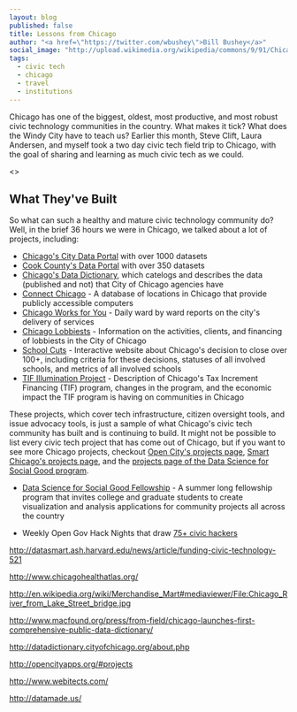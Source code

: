 ```yaml
---
layout: blog
published: false
title: Lessons from Chicago
author: "<a href=\"https://twitter.com/wbushey\">Bill Bushey</a>"
social_image: "http://upload.wikimedia.org/wikipedia/commons/9/91/Chicago_River_from_Lake_Street_bridge.jpg"
tags: 
  - civic tech
  - chicago
  - travel
  - institutions
---
```


Chicago has one of the biggest, oldest, most productive, and most robust civic technology communities in the country. What makes it tick? What does the Windy City have to teach us? Earlier this month, Steve Clift, Laura Andersen, and myself took a two day civic tech field trip to Chicago, with the goal of sharing and learning as much civic tech as we could.

<<image>>

## What They've Built

So what can such a healthy and mature civic technology community do? Well, in the brief 36 hours we were in Chicago, we talked about a lot of projects, including:

- [Chicago's City Data Portal](https://data.cityofchicago.org/) with over 1000 datasets
- [Cook County's Data Portal](https://datacatalog.cookcountyil.gov/) with over 350 datasets
- [Chicago's Data Dictionary](http://datadictionary.cityofchicago.org/), which catelogs and describes the data (published and not) that City of Chicago agencies have
- [Connect Chicago](http://weconnectchicago.org/) - A database of locations in Chicago that provide publicly accessible computers
- [Chicago Works for You](http://chicagoworksforyou.com/) - Daily ward by ward reports on the city's delivery of services
- [Chicago Lobbiests](http://chicagolobbyists.org/) - Information on the activities, clients, and financing of lobbiests in the City of Chicago
- [School Cuts](http://www.schoolcuts.org/) - Interactive website about Chicago's decision to close over 100+, including criteria for these decisions, statuses of all involved schools, and metrics of all involved schools
- [TIF Illumination Project](http://www.tifreports.com/) - Description of Chicago's Tax Increment Financing (TIF) program, changes in the program, and the economic impact the TIF program is having on communities in Chicago

These projects, which cover tech infrastructure, citizen oversight tools, and issue advocacy tools, is just a sample of what Chicago's civic tech community has built and is continuing to build. It might not be possible to list every civic tech project that has come out of Chicago, but if you want to see more Chicago projects, checkout [Open City's projects page](http://opencityapps.org/#projects), [Smart Chicago's projects page](http://www.smartchicagocollaborative.org/projects/), and the [projects page of the Data Science for Social Good program](http://dssg.io/projects/).

- [Data Science for Social Good Fellowship](http://dssg.io/) - A summer long fellowship program that invites college and graduate students to create visualization and analysis applications for community projects all across the country

- Weekly Open Gov Hack Nights that draw [75+ civic hackers](https://twitter.com/OpenTwinCities/status/496804923833851904)



http://datasmart.ash.harvard.edu/news/article/funding-civic-technology-521

http://www.chicagohealthatlas.org/

http://en.wikipedia.org/wiki/Merchandise_Mart#mediaviewer/File:Chicago_River_from_Lake_Street_bridge.jpg

http://www.macfound.org/press/from-field/chicago-launches-first-comprehensive-public-data-dictionary/

http://datadictionary.cityofchicago.org/about.php

http://opencityapps.org/#projects

http://www.webitects.com/

http://datamade.us/